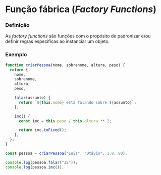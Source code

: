# Função fábrica (_Factory Functions_)

### **Definição**

As _factory functions_ são funções com o propósito de padronizar e/ou definir regras específicas ao instanciar um objeto.

### **Exemplo**

```js
function criarPessoa(nome, sobrenome, altura, peso) {
  return {
    nome,
    sobrenome,
    altura,
    peso,

    falar(assunto) {
      return `${this.nome} está falando sobre ${assunto}`;
    },

    imc() {
      const imc = this.peso / this.altura ** 2;

      return imc.toFixed();
    },
  };
}

const pessoa = criarPessoa("Luiz", "Otávio", 1.8, 80);

console.log(pessoa.falar("JS"));
console.log(pessoa.imc());
```
